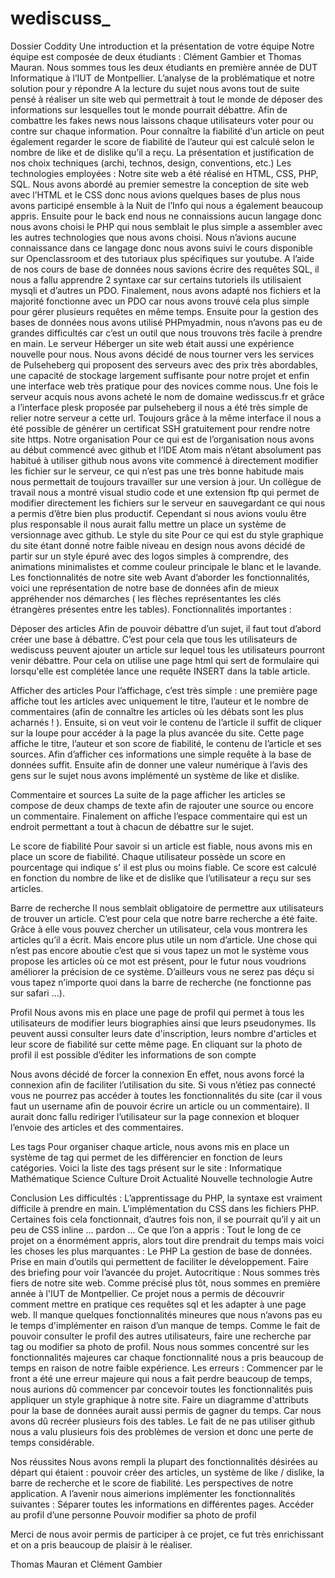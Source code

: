 # wediscuss_

Dossier Coddity 
Une introduction et la présentation de votre équipe 
Notre équipe est composée de deux étudiants : Clément Gambier et Thomas Mauran.
Nous sommes tous les deux étudiants en première année de DUT Informatique à l’IUT de Montpellier.
L’analyse de la problématique et notre solution pour y répondre 
A la lecture du sujet nous avons tout de suite pensé à réaliser un site web qui permettrait à tout le monde de déposer des informations sur lesquelles tout le monde pourrait débattre. Afin de combattre les fakes news nous laissons chaque utilisateurs voter pour ou contre sur chaque information. 
Pour connaître la fiabilité d’un article on peut également regarder le score de fiabilité de l’auteur qui est calculé selon le nombre de like et de dislike qu’il a reçu.
La présentation et justification de nos choix techniques (archi, technos, design, conventions, etc.) 
Les technologies employées : 
Notre site web a été réalisé en HTML, CSS, PHP, SQL.
Nous avons abordé au premier semestre la conception de site web avec l’HTML et le CSS donc nous avions quelques bases de plus nous avons participé ensemble à la Nuit de l’Info qui nous a également beaucoup appris. 
Ensuite pour le back end nous ne connaissions aucun langage donc nous avons choisi le PHP qui nous semblait le plus simple a assembler avec les autres technologies que nous avons choisi. Nous n’avions aucune connaissance dans ce langage donc nous avons suivi le cours disponible sur Openclassroom et des tutoriaux plus spécifiques sur youtube.
A l’aide de nos cours de base de données nous savions écrire des requêtes SQL, il nous a fallu apprendre 2 syntaxe car sur certains tutoriels ils utilisaient mysqli et d’autres un PDO. 
Finalement, nous avons adapté nos fichiers et la majorité fonctionne avec un PDO car nous avons trouvé cela plus simple pour gérer plusieurs requêtes en même temps. 
Ensuite pour la gestion des bases de données nous avons utilisé PHPmyadmin, nous n’avons pas eu de grandes difficultés car c’est un outil que nous trouvons très facile à prendre en main.
Le serveur
Héberger un site web était aussi une expérience nouvelle pour nous. 
Nous avons décidé de nous tourner vers les services de Pulseheberg qui proposent des serveurs avec des prix très abordables, une capacité de stockage largement suffisante pour notre projet et enfin une interface web très pratique pour des novices comme nous. 
Une fois le serveur acquis nous avons acheté le nom de domaine wedisscus.fr et grâce a l’interface plesk proposée par pulseheberg il nous a été très simple de relier notre serveur a cette url. Toujours grâce à la même interface il nous a été possible de générer un certificat SSH gratuitement pour rendre notre site https.
Notre organisation
Pour ce qui est de l’organisation nous avons au début commencé avec github et l’IDE Atom mais n’étant absolument pas habitué à utiliser github nous avons vite commencé à directement modifier les fichier sur le serveur, ce qui n’est pas une très bonne habitude mais nous permettait de toujours travailler sur une version à jour. Un collègue de travail nous a montré visual studio code et une extension ftp qui permet de modifier directement les fichiers sur le serveur en sauvegardant ce qui nous a permis d’être bien plus productif.
Cependant si nous avions voulu être plus responsable il nous aurait fallu mettre un place un système de versionnage avec github.
Le style du site
Pour ce qui est du style graphique du site étant donné notre faible niveau en design nous avons décidé de partir sur un style épuré avec des logos simples à comprendre, des animations minimalistes et comme couleur principale le blanc et le lavande. 
Les fonctionnalités de notre site web
Avant d’aborder les fonctionnalités, voici une représentation de notre base de données afin de mieux appréhender nos démarches ( les flèches représentantes les clés étrangères présentes entre les tables).
Fonctionnalités importantes : 


Déposer des articles
Afin de pouvoir débattre d’un sujet, il faut tout d’abord créer une base à débattre. C’est pour cela que tous les utilisateurs de wediscuss peuvent ajouter un article sur lequel tous les utilisateurs pourront venir débattre. Pour cela on utilise une page html qui sert de formulaire qui lorsqu'elle est complétée lance une requête INSERT dans la table article.


Afficher des articles
Pour l’affichage, c’est très simple : une première page affiche tout les articles avec uniquement le titre, l’auteur et le nombre de commentaires (afin de connaître les articles où les débats sont les plus acharnés ! ). Ensuite, si on veut voir le contenu de l’article il suffit de cliquer sur la loupe pour accéder à la page la plus avancée du site.  Cette page affiche le titre, l’auteur et son score de fiabilité, le contenu de l’article et ses sources.
Afin d’afficher ces informations une simple requête à la base de données suffit.
Ensuite afin de donner une valeur numérique à l’avis des gens sur le sujet nous avons implémenté un système de like et dislike. 

Commentaire et sources 
La suite de la page afficher les articles se compose de deux champs de texte afin de rajouter une source ou encore un commentaire. Finalement on affiche l’espace commentaire qui est un endroit permettant a tout à chacun de débattre sur le sujet. 

Le score de fiabilité
Pour savoir si un article est fiable, nous avons mis en place un score de fiabilité. Chaque utilisateur possède un score en pourcentage qui indique s' il est plus ou moins fiable. Ce score est calculé en fonction du nombre de like et de dislike que l’utilisateur a reçu sur ses articles.
	

Barre de recherche 
Il nous semblait obligatoire de permettre aux utilisateurs de trouver un article. C’est pour cela que notre barre recherche a été faite. Grâce à elle vous pouvez chercher un utilisateur, cela vous montrera les articles qu’il a écrit. Mais encore plus utile un nom d’article. Une chose qui n’est pas encore aboutie c’est que si vous tapez un mot le système vous propose les articles où ce mot est présent, pour le futur nous voudrions améliorer la précision de ce système. 
D’ailleurs vous ne serez pas déçu si vous tapez n’importe quoi dans la barre de recherche (ne fonctionne pas sur safari …).

Profil 
Nous avons mis en place une page de profil qui permet à tous les utilisateurs de modifier leurs biographies ainsi que leurs pseudonymes. Ils peuvent aussi consulter leurs date d'inscription, leurs nombre d'articles et leur score de fiabilité sur cette même page. En cliquant sur la photo de profil il est possible d’éditer les informations de son compte


Nous avons décidé de forcer la connexion
En effet, nous avons forcé la connexion afin de faciliter l’utilisation du site. Si vous n’étiez pas connecté vous ne pourrez pas accéder à toutes les fonctionnalités du site (car il vous faut un username afin de pouvoir écrire un article ou un commentaire). Il aurait donc fallu rediriger l’utilisateur sur la page connexion et bloquer l’envoie des articles et des commentaires.

Les tags
Pour organiser chaque article, nous avons mis en place un système de tag qui permet de les différencier en fonction de leurs catégories. Voici la liste des tags présent sur le site :
Informatique
Mathématique
Science
Culture
Droit
Actualité
Nouvelle technologie
Autre


Conclusion
Les difficultés : 
L’apprentissage du PHP, la syntaxe est vraiment difficile à prendre en main. 
L’implémentation du CSS dans les fichiers PHP. Certaines fois cela fonctionnait, d’autres fois non, il se pourrait qu’il y ait un peu de CSS inline … pardon ...
Ce que l’on a appris :
Tout le long de ce projet on a énormément appris, alors tout dire prendrait du temps mais voici les choses les plus marquantes : 
Le PHP
La gestion de base de données.
Prise en main d’outils qui permettent de faciliter le développement.
Faire des briefing pour voir l’avancée du projet. 
Autocritique :
Nous sommes très fiers de notre site web. Comme précisé plus tôt, nous sommes en première année à l'IUT de Montpellier. Ce projet nous a permis de découvrir comment mettre en pratique ces requêtes sql et les adapter à une page web. Il manque quelques fonctionnalités mineures que nous n’avons pas eu le temps d'implémenter en raison d’un manque de temps. Comme le fait de pouvoir consulter le profil des autres utilisateurs, faire une recherche par tag ou modifier sa photo de profil. Nous nous sommes concentré sur les fonctionnalités majeures car chaque fonctionnalité nous a pris beaucoup de temps en raison de notre faible expérience.
Les erreurs : 
Commencer par le front a été une erreur majeure qui nous a fait perdre beaucoup de temps, nous aurions dû commencer par concevoir toutes les fonctionnalités puis appliquer un style graphique à notre site.
Faire un diagramme d'attributs pour la base de données aurait aussi permis de gagner du temps. Car nous avons dû recréer plusieurs fois des tables.
Le fait de ne pas utiliser github nous a valu plusieurs fois des problèmes de version et donc une perte de temps considérable.

Nos réussites
Nous avons rempli la plupart des fonctionnalités désirées au départ qui étaient : 
pouvoir créer des articles, un système de like / dislike, la barre de recherche et le  score de fiabilité.
Les perspectives de notre application.
A l’avenir nous aimerions implémenter les fonctionnalités suivantes : 
Séparer toutes les informations en différentes pages.
Accéder au profil d’une personne
Pouvoir modifier sa photo de profil

Merci de nous avoir permis de participer à ce projet, ce fut très enrichissant et on a pris beaucoup de plaisir à le réaliser. 

Thomas Mauran et Clément Gambier
